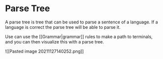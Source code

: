 # Parse Tree

A parse tree is tree that can be used to parse a sentence of a language. If a language is correct the parse tree will be able to parse it.

Use can use the [[Grammar|grammar]] rules to make a path to terminals, and you can then visualize this with a parse tree.

![[Pasted image 20211127140252.png]]